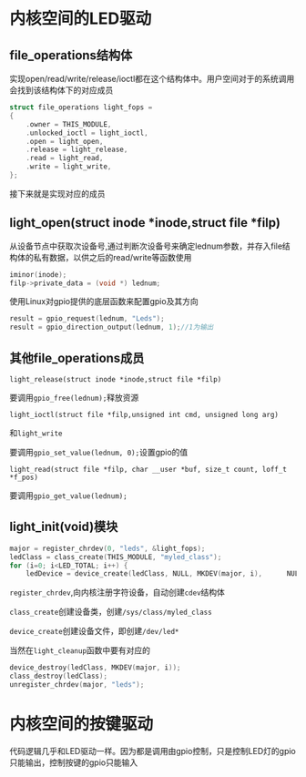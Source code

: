 # 内核空间的LED驱动

## file_operations结构体

实现open/read/write/release/ioctl都在这个结构体中。用户空间对于的系统调用会找到该结构体下的对应成员

```c
struct file_operations light_fops =
{
	.owner = THIS_MODULE,
	.unlocked_ioctl = light_ioctl,
	.open = light_open,
	.release = light_release,
    .read = light_read,
    .write = light_write,
};
```

接下来就是实现对应的成员

## light_open(struct inode *inode,struct file *filp)

从设备节点中获取次设备号,通过判断次设备号来确定lednum参数，并存入file结构体的私有数据，以供之后的read/write等函数使用

```c
iminor(inode);
filp->private_data = (void *) lednum;
```

使用Linux对gpio提供的底层函数来配置gpio及其方向

```c
result = gpio_request(lednum, "Leds");
result = gpio_direction_output(lednum, 1);//1为输出
```

## 其他file_operations成员

```light_release(struct inode *inode,struct file *filp)```

要调用`gpio_free(lednum);`释放资源

`light_ioctl(struct file *filp,unsigned int cmd, unsigned long arg)`

和`light_write`

要调用`gpio_set_value(lednum, 0);`设置gpio的值

`light_read(struct file *filp, char __user *buf, size_t count, loff_t *f_pos)`

要调用`gpio_get_value(lednum);`

## light_init(void)模块

```c
major = register_chrdev(0, "leds", &light_fops);
ledClass = class_create(THIS_MODULE, "myled_class");
for (i=0; i<LED_TOTAL; i++) {
    ledDevice = device_create(ledClass, NULL, MKDEV(major, i), 		NULL, "led%d", i);
```

`register_chrdev`,向内核注册字符设备，自动创建`cdev`结构体

`class_create`创建设备类，创建`/sys/class/myled_class`

`device_create`创建设备文件，即创建`/dev/led*`

当然在`light_cleanup`函数中要有对应的

```c
device_destroy(ledClass, MKDEV(major, i));
class_destroy(ledClass);
unregister_chrdev(major, "leds");
```

# 内核空间的按键驱动

代码逻辑几乎和LED驱动一样。因为都是调用由gpio控制，只是控制LED灯的gpio只能输出，控制按键的gpio只能输入